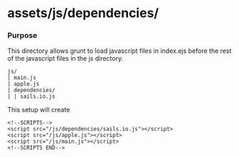 # assets/js/dependencies/
### Purpose
This directory allows grunt to load javascript files in index.ejs before the rest of the javascript files in the js directory.

    js/
    | main.js
    | apple.js
    | dependencies/
    | | sails.io.js

This setup will create

    <!--SCRIPTS-->
    <script src="/js/dependencies/sails.io.js"></script>
    <script src="/js/apple.js"></script>
    <script src="/js/main.js"></script>
    <!--SCRIPTS END-->



<docmeta name="displayName" value="dependencies">

